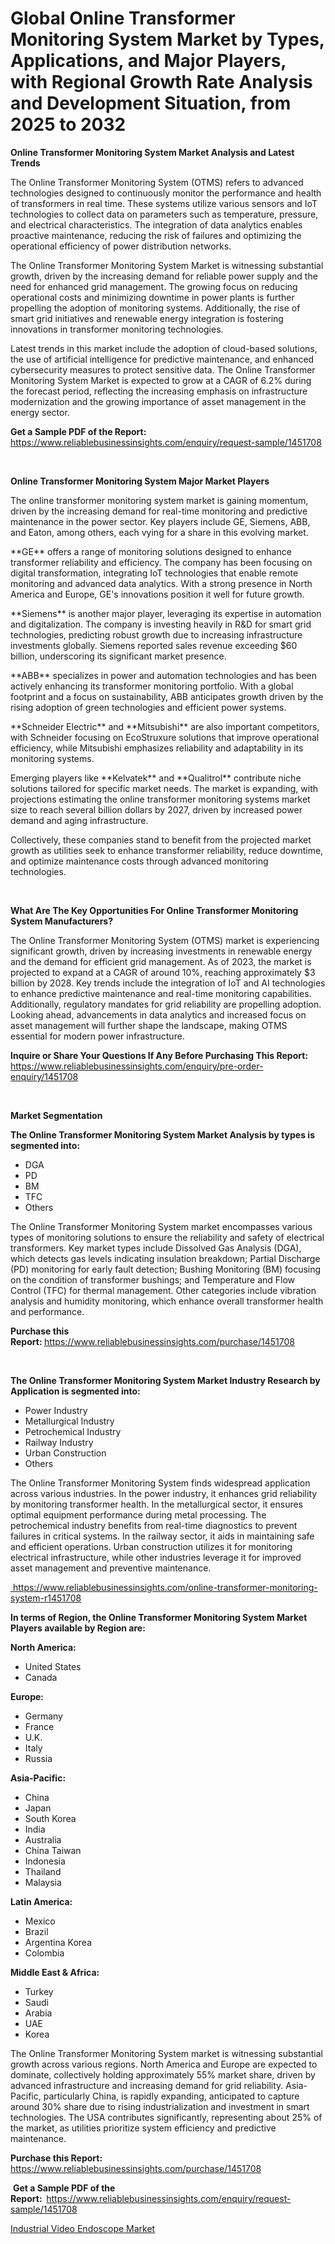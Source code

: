 <p><h1>Global Online Transformer Monitoring System Market by Types, Applications, and Major Players, with Regional Growth Rate Analysis and Development Situation, from 2025 to 2032</h1></p><p><strong>Online Transformer Monitoring System Market Analysis and Latest Trends</strong></p>
<p><p>The Online Transformer Monitoring System (OTMS) refers to advanced technologies designed to continuously monitor the performance and health of transformers in real time. These systems utilize various sensors and IoT technologies to collect data on parameters such as temperature, pressure, and electrical characteristics. The integration of data analytics enables proactive maintenance, reducing the risk of failures and optimizing the operational efficiency of power distribution networks.</p><p>The Online Transformer Monitoring System Market is witnessing substantial growth, driven by the increasing demand for reliable power supply and the need for enhanced grid management. The growing focus on reducing operational costs and minimizing downtime in power plants is further propelling the adoption of monitoring systems. Additionally, the rise of smart grid initiatives and renewable energy integration is fostering innovations in transformer monitoring technologies.</p><p>Latest trends in this market include the adoption of cloud-based solutions, the use of artificial intelligence for predictive maintenance, and enhanced cybersecurity measures to protect sensitive data. The Online Transformer Monitoring System Market is expected to grow at a CAGR of 6.2% during the forecast period, reflecting the increasing emphasis on infrastructure modernization and the growing importance of asset management in the energy sector.</p></p>
<p><strong>Get a Sample PDF of the Report:&nbsp;</strong> <a href="https://www.reliablebusinessinsights.com/enquiry/request-sample/1451708?utm_campaign=2397&utm_medium=2&utm_source=Github&utm_content=ia&utm_term=17022025&utm_id=online-transformer-monitoring-system">https://www.reliablebusinessinsights.com/enquiry/request-sample/1451708</a></p>
<p>&nbsp;</p>
<p><strong>Online Transformer Monitoring System Major Market Players</strong></p>
<p><p>The online transformer monitoring system market is gaining momentum, driven by the increasing demand for real-time monitoring and predictive maintenance in the power sector. Key players include GE, Siemens, ABB, and Eaton, among others, each vying for a share in this evolving market.</p><p>**GE** offers a range of monitoring solutions designed to enhance transformer reliability and efficiency. The company has been focusing on digital transformation, integrating IoT technologies that enable remote monitoring and advanced data analytics. With a strong presence in North America and Europe, GE's innovations position it well for future growth.</p><p>**Siemens** is another major player, leveraging its expertise in automation and digitalization. The company is investing heavily in R&D for smart grid technologies, predicting robust growth due to increasing infrastructure investments globally. Siemens reported sales revenue exceeding $60 billion, underscoring its significant market presence.</p><p>**ABB** specializes in power and automation technologies and has been actively enhancing its transformer monitoring portfolio. With a global footprint and a focus on sustainability, ABB anticipates growth driven by the rising adoption of green technologies and efficient power systems.</p><p>**Schneider Electric** and **Mitsubishi** are also important competitors, with Schneider focusing on EcoStruxure solutions that improve operational efficiency, while Mitsubishi emphasizes reliability and adaptability in its monitoring systems.</p><p>Emerging players like **Kelvatek** and **Qualitrol** contribute niche solutions tailored for specific market needs. The market is expanding, with projections estimating the online transformer monitoring systems market size to reach several billion dollars by 2027, driven by increased power demand and aging infrastructure.</p><p>Collectively, these companies stand to benefit from the projected market growth as utilities seek to enhance transformer reliability, reduce downtime, and optimize maintenance costs through advanced monitoring technologies.</p></p>
<p>&nbsp;</p>
<p><strong>What Are The Key Opportunities For Online Transformer Monitoring System Manufacturers?</strong></p>
<p><p>The Online Transformer Monitoring System (OTMS) market is experiencing significant growth, driven by increasing investments in renewable energy and the demand for efficient grid management. As of 2023, the market is projected to expand at a CAGR of around 10%, reaching approximately $3 billion by 2028. Key trends include the integration of IoT and AI technologies to enhance predictive maintenance and real-time monitoring capabilities. Additionally, regulatory mandates for grid reliability are propelling adoption. Looking ahead, advancements in data analytics and increased focus on asset management will further shape the landscape, making OTMS essential for modern power infrastructure.</p></p>
<p><strong>Inquire or Share Your Questions If Any Before Purchasing This Report:</strong> <a href="https://www.reliablebusinessinsights.com/enquiry/pre-order-enquiry/1451708?utm_campaign=2397&utm_medium=2&utm_source=Github&utm_content=ia&utm_term=17022025&utm_id=online-transformer-monitoring-system">https://www.reliablebusinessinsights.com/enquiry/pre-order-enquiry/1451708</a></p>
<p>&nbsp;</p>
<p><strong>Market Segmentation</strong></p>
<p><strong>The Online Transformer Monitoring System Market Analysis by types is segmented into:</strong></p>
<p><ul><li>DGA</li><li>PD</li><li>BM</li><li>TFC</li><li>Others</li></ul></p>
<p><p>The Online Transformer Monitoring System market encompasses various types of monitoring solutions to ensure the reliability and safety of electrical transformers. Key market types include Dissolved Gas Analysis (DGA), which detects gas levels indicating insulation breakdown; Partial Discharge (PD) monitoring for early fault detection; Bushing Monitoring (BM) focusing on the condition of transformer bushings; and Temperature and Flow Control (TFC) for thermal management. Other categories include vibration analysis and humidity monitoring, which enhance overall transformer health and performance.</p></p>
<p><strong>Purchase this Report:&nbsp;</strong><a href="https://www.reliablebusinessinsights.com/purchase/1451708?utm_campaign=2397&utm_medium=2&utm_source=Github&utm_content=ia&utm_term=17022025&utm_id=online-transformer-monitoring-system">https://www.reliablebusinessinsights.com/purchase/1451708</a></p>
<p>&nbsp;</p>
<p><strong>The Online Transformer Monitoring System Market Industry Research by Application is segmented into:</strong></p>
<p><ul><li>Power Industry</li><li>Metallurgical Industry</li><li>Petrochemical Industry</li><li>Railway Industry</li><li>Urban Construction</li><li>Others</li></ul></p>
<p><p>The Online Transformer Monitoring System finds widespread application across various industries. In the power industry, it enhances grid reliability by monitoring transformer health. In the metallurgical sector, it ensures optimal equipment performance during metal processing. The petrochemical industry benefits from real-time diagnostics to prevent failures in critical systems. In the railway sector, it aids in maintaining safe and efficient operations. Urban construction utilizes it for monitoring electrical infrastructure, while other industries leverage it for improved asset management and preventive maintenance.</p></p>
<p><a href="https://www.reliablebusinessinsights.com/online-transformer-monitoring-system-r1451708?utm_campaign=2397&utm_medium=2&utm_source=Github&utm_content=ia&utm_term=17022025&utm_id=online-transformer-monitoring-system">&nbsp;https://www.reliablebusinessinsights.com/online-transformer-monitoring-system-r1451708</a></p>
<p><strong>In terms of Region, the Online Transformer Monitoring System Market Players available by Region are:</strong></p>
<p>
    <p> <strong> North America: </strong>
        <ul>
            <li>United States</li>
            <li>Canada</li>
        </ul>
        </p> 
    <p> <strong> Europe: </strong>
        <ul>
            <li>Germany</li>
            <li>France</li>
            <li>U.K.</li>
            <li>Italy</li>
            <li>Russia</li>
        </ul>
        </p> 
    <p> <strong> Asia-Pacific: </strong>
        <ul>
            <li>China</li>
            <li>Japan</li>
            <li>South Korea</li>
            <li>India</li>
            <li>Australia</li>
            <li>China Taiwan</li>
            <li>Indonesia</li>
            <li>Thailand</li>
            <li>Malaysia</li>
        </ul>
        </p> 
    <p> <strong> Latin America: </strong>
        <ul>
            <li>Mexico</li>
            <li>Brazil</li>
            <li>Argentina Korea</li>
            <li>Colombia</li>
        </ul>
        </p> 
    <p> <strong> Middle East & Africa: </strong>
        <ul>
            <li>Turkey</li>
            <li>Saudi</li>
            <li>Arabia</li>
            <li>UAE</li>
            <li>Korea</li>
        </ul>
    </p>
    </p>
<p><p>The Online Transformer Monitoring System market is witnessing substantial growth across various regions. North America and Europe are expected to dominate, collectively holding approximately 55% market share, driven by advanced infrastructure and increasing demand for grid reliability. Asia-Pacific, particularly China, is rapidly expanding, anticipated to capture around 30% share due to rising industrialization and investment in smart technologies. The USA contributes significantly, representing about 25% of the market, as utilities prioritize system efficiency and predictive maintenance.</p></p>
<p><strong>Purchase this Report: </strong><a href="https://www.reliablebusinessinsights.com/purchase/1451708?utm_campaign=2397&utm_medium=2&utm_source=Github&utm_content=ia&utm_term=17022025&utm_id=online-transformer-monitoring-system">https://www.reliablebusinessinsights.com/purchase/1451708</a></p>
<p>&nbsp;<strong>Get a Sample PDF of the Report:&nbsp;&nbsp;</strong><a href="https://www.reliablebusinessinsights.com/enquiry/request-sample/1451708?utm_campaign=2397&utm_medium=2&utm_source=Github&utm_content=ia&utm_term=17022025&utm_id=online-transformer-monitoring-system">https://www.reliablebusinessinsights.com/enquiry/request-sample/1451708</a></p>
<p><strong></strong></p>
<p><p><a href="https://github.com/chaturberville8181/Market-Research-Report-List-1/blob/main/industrial-video-endoscope-market.md?utm_campaign=2397&utm_medium=2&utm_source=Github&utm_content=ia&utm_term=17022025&utm_id=online-transformer-monitoring-system">Industrial Video Endoscope Market</a></p></p>